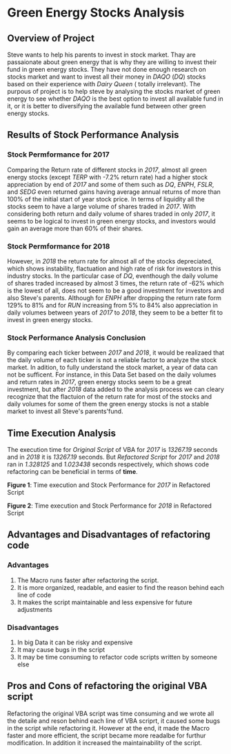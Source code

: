 # Green Energy Stocks Analysis
## Overview of Project
Steve wants to help his parents to invest in stock market. Thay are passaionate about green energy that is why they are willing to invest their fund in green energy stocks. They have not done enough research on stocks market and want to invest all their money in _DAQO_ (_DQ_) stocks based on their experience with _Dairy Queen_ ( totally irrelevant). The purpous of project is to help steve by analysing the stocks market of green energy to see whether _DAQO_ is the best option to invest all available fund in it, or it is better to diversifying the available fund between other green energy stocks.
## Results of Stock Performance Analysis
### Stock Permformance for 2017
Comparing the Return rate of different stocks in _2017_, almost all green energy stocks (except _TERP_ with -7.2% return rate) had a higher stock appreciation by end of _2017_ and some of them such as _DQ_, _ENPH_, _FSLR_, and _SEDG_ even returned gains having average annual returns of more than 100% of the initial start of year stock price. In terms of liquidity all the stocks seem to have a large volume of shares traded in _2017_. With considering both return and daily volume of shares traded in only _2017_, it seems to be logical to invest in green energy stocks, and investors would gain an average more than 60% of their shares.
### Stock Permformance for 2018
However, in _2018_ the return rate for almost all of the stocks depreciated, which shows instability, flactuation and high rate of risk for investors in this industry stocks. In the particular case of _DQ_, eventhough the daily volume of shares traded increased by almost 3 times, the return rate of -62% which is the lowest of all, does not seem to be a good investment for investors and also Steve's parents. Although for _ENPH_ after dropping the return rate form 129% to 81% and for _RUN_ increasing from 5% to 84% also appreciation in daily volumes between years of _2017_ to _2018_, they seem to be a better fit to invest in green energy stocks.
### Stock Performance Analysis Conclusion 
By comparing each ticker between _2017_ and _2018_, it would be realizaed that the daily volume of each ticker is not a reliable factor to analyze the stock market. In adition, to fully understand the stock market, a year of data can not be sufficent. For instance, in this Data Set based on the daily volumes and return rates in _2017_, green energy stocks seem to be a great investment, but after _2018_ data added to the analysis process we can cleary recognize that the flactuion of the return rate for most of the stocks and daily volumes for some of them the green energy stocks is not a stable market to invest all Steve's parents'fund.
## Time Execution Analysis
The execution time for _Original Script_ of VBA for _2017_ is _13267.19_ seconds and in _2018_ it is _13267.19_ seconds. But _Refactored Script_ for _2017_ and _2018_ ran in _1.328125_ and _1.023438_ seconds respectively, which shows code refactoring can be beneficial in terms of **time**. 

**Figure 1**: Time execution and Stock Performance for _2017_ in Refactored Script



**Figure 2**: Time execution and Stock Performance for _2018_ in Refactored Script




## Advantages and Disadvantages of refactoring code
### Advantages
1) The Macro runs faster after refactoring the script.
2) It is more organized, readable, and easier to find the reason behind each line of code 
3) It makes the script maintainable and less expensive for future adjustments
### Disadvantages
1) In big Data it can be risky and expensive 
2) It may cause bugs in the script
3) It may be time consuming to refactor code scripts written by someone else
## Pros and Cons of refactoring the original VBA script
Refactoring the original VBA script was time consuming and we wrote all the detaile and reson behind each line of VBA scriprt, it caused some bugs in the script while refactoring it. However at the end, it made the Macro faster and more efficient, the script became more readalbe for furthur modification. In addition it increased the maintainability of the script.
